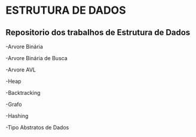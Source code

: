 # ESTRUTURA DE DADOS

## Repositorio dos trabalhos de Estrutura de Dados

-Arvore Binária 

-Arvore Binária de Busca

-Arvore AVL

-Heap

-Backtracking

-Grafo

-Hashing

-Tipo Abstratos de Dados
